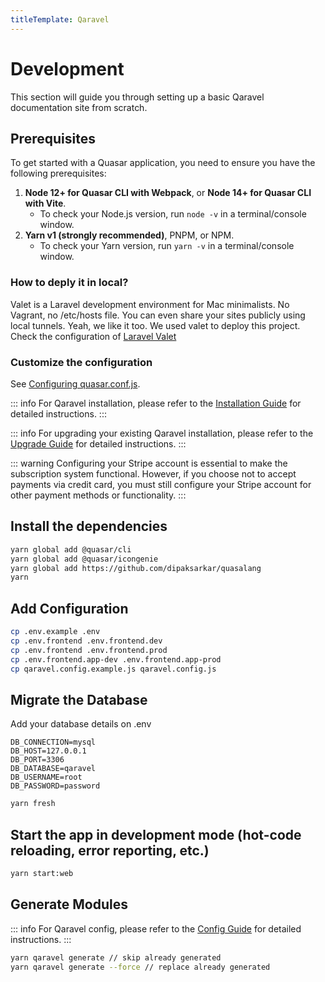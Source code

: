 ```yaml
---
titleTemplate: Qaravel
---
```


# Development

This section will guide you through setting up a basic Qaravel documentation site from scratch.

## Prerequisites

To get started with a Quasar application, you need to ensure you have the following prerequisites:

1. **Node 12+ for Quasar CLI with Webpack**, or **Node 14+ for Quasar CLI with Vite**.
   - To check your Node.js version, run `node -v` in a terminal/console window.
2. **Yarn v1 (strongly recommended)**, PNPM, or NPM.
   - To check your Yarn version, run `yarn -v` in a terminal/console window.

### How to deply it in local?

Valet is a Laravel development environment for Mac minimalists. No Vagrant, no /etc/hosts file. You
can even share your sites publicly using local tunnels. Yeah, we like it too. We used valet to
deploy this project. Check the configuration of [Laravel Valet](https://laravel.com/docs/11.x/valet)

### Customize the configuration

See [Configuring quasar.conf.js](https://quasar.dev/quasar-cli/quasar-conf-js).

::: info
For Qaravel installation, please refer to the [Installation Guide](/qaravel/installation) for detailed instructions.
:::

::: info
For upgrading your existing Qaravel installation, please refer to the [Upgrade Guide](/qaravel/upgrade) for detailed instructions.
:::

::: warning
Configuring your Stripe account is essential to make the subscription system functional. However, if you choose not to accept payments via credit card, you must still configure your Stripe account for other payment methods or functionality.
:::

## Install the dependencies

```bash
yarn global add @quasar/cli
yarn global add @quasar/icongenie
yarn global add https://github.com/dipaksarkar/quasalang
yarn
```

## Add Configuration

```bash
cp .env.example .env
cp .env.frontend .env.frontend.dev
cp .env.frontend .env.frontend.prod
cp .env.frontend.app-dev .env.frontend.app-prod
cp qaravel.config.example.js qaravel.config.js

```

## Migrate the Database

Add your database details on .env

```
DB_CONNECTION=mysql
DB_HOST=127.0.0.1
DB_PORT=3306
DB_DATABASE=qaravel
DB_USERNAME=root
DB_PASSWORD=password
```

```bash
yarn fresh
```

## Start the app in development mode (hot-code reloading, error reporting, etc.)

```bash
yarn start:web
```

## Generate Modules

::: info
For Qaravel config, please refer to the [Config Guide](/qaravel/config) for detailed instructions.
:::

```bash
yarn qaravel generate // skip already generated
yarn qaravel generate --force // replace already generated
```
